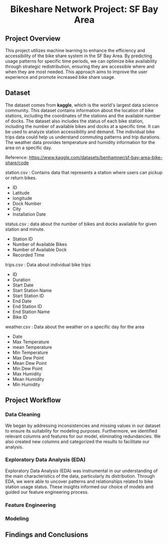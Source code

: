 <div align="center">

# Bikeshare Network Project: SF Bay Area

</div></div> 

## Project Overview
This project utilizes machine learning to enhance the efficiency and accessibility of the bike share system in the SF Bay Area. By predicting usage patterns for specific time periods, we can optimize bike availability through strategic redistribution, ensuring they are accessible where and when they are most needed. This approach aims to improve the user experience and promote increased bike share usage.


## Dataset

The dataset comes from **kaggle**, which is the world's largest data science community. 
This dataset contains information about the location of bike stations, including the coordinates of the stations and the available number of docks. The dataset also includes the status of each bike station, including the number of available bikes and docks at a specific time. It can be used to analyze station accessibility and demand. The individual bike trips data could help us understand commuting patterns and trip durations. The weather data provides temperature and humidity
information for the area on a specific day.

Reference: https://www.kaggle.com/datasets/benhamner/sf-bay-area-bike-share/code

station.csv : Contains data that represents a station where users can pickup or return bikes.
  - ID
  - Latitude
  - longitude
  - Dock Number
  - City
  - Installation Date

status.csv : data about the number of bikes and docks available for given station and minute.
  - Station ID
  - Number of Available Bikes
  - Number of Available Dock
  - Recorded TIme

trips.csv : Data about individual bike trips
  - ID
  - Duration
  - Start Date
  - Start Station Name
  - Start Station ID
  - End Date
  - End Station ID
  - End Station Name
  - Bike ID

weather.csv : Data about the weather on a specific day for the area
  - Date
  - Max Temperature
  - mean Temperature
  - Min Temperature
  - Max Dew Point
  - Mean Dew Point
  - Min Dew Point
  - Max Humidity
  - Mean Humidity
  - Min Humidity

## Project Workflow

### Data Cleaning
We began by addressing inconsistencies and missing values in our dataset to ensure its suitability for modeling purposes. Furthermore, we identified relevant columns and features for our model, eliminating redundancies. We also created new columns and categorized the results to facilitate our analysis.

### Exploratory Data Analysis (EDA)
Exploratory Data Analysis (EDA) was instrumental in our understanding of the main characteristics of the data, particularly its distribution. Through EDA, we were able to uncover patterns and relationships related to bike station usage status. These insights informed our choice of models and guided our feature engineering process.

### Feature Engineering


### Modeling



## Findings and Conclusions

